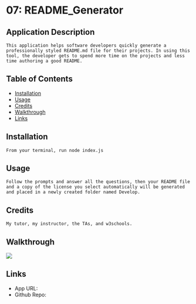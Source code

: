 # 07: README_Generator

## Application Description

```
This application helps software developers quickly generate a professionally styled README.md file for their projects. In using this tool, the developer gets to spend more time on the projects and less time authoring a good README.
```

## Table of Contents

* [Installation](#installation)
* [Usage](#usage)
* [Credits](#Credits)
* [Walkthrough](#walkthrough)
* [Links](#links)

## Installation

```
From your terminal, run node index.js
```

## Usage

```
Follow the prompts and answer all the questions, then your README file and a copy of the license you select automatically will be generated and placed in a newly created folder named Develop.
```

## Credits

```
My tutor, my instructor, the TAs, and w3schools.
```

## Walkthrough

<img src="images/walkthrough.gif" width="auto">

## Links

* App URL:
* Github Repo: 


